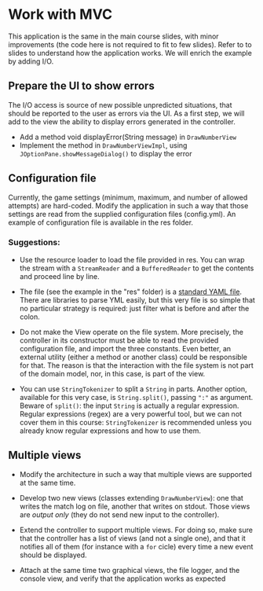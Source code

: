 # Work with MVC

This application is the same in the main course slides, with minor improvements (the code here is not required to fit to few slides). Refer to to slides to understand how the application works.
We will enrich the example by adding I/O.

## Prepare the UI to show errors

The I/O access is source of new possible unpredicted situations, that should be reported to the user as errors via the UI. As a first step, we will add to the view the ability to display errors generated in the controller.

* Add a method void displayError(String message) in `DrawNumberView`
* Implement the method in `DrawNumberViewImpl`, using `JOptionPane.showMessageDialog()` to display the error

## Configuration file

Currently, the game settings (minimum, maximum, and number of allowed attempts) are hard-coded. Modify the application in such a way that those settings are read from the supplied configuration files (config.yml). An example of configuration file is available in the res folder.

### Suggestions:

* Use the resource loader to load the file provided in res. You can wrap the stream with a `StreamReader` and a `BufferedReader` to get the contents and proceed line by line.

* The file (see the example in the "res" folder) is a [standard YAML file](https://en.wikipedia.org/wiki/YAML). There are libraries to parse YML easily, but this very file is so simple that no particular strategy is required: just filter what is before and after the colon.

* Do not make the View operate on the file system. More precisely, the controller in its constructor must be able to read the provided configuration file, and import the three constants. Even better, an external utility (either a method or another class) could be responsible for that. The reason is that the interaction with the file system is not part of the domain model, nor, in this case, is part of the view.

* You can use `StringTokenizer` to split a `String` in parts. Another option, available for this very case, is `String.split()`, passing `":"` as argument. Beware of `split()`: the input `String` is actually a regular expression. Regular expressions (regex) are a very powerful tool, but we can not cover them in this course: ``StringTokenizer`` is recommended unless you already know regular expressions and how to use them.

## Multiple views

* Modify the architecture in such a way that multiple views are supported at the same time.

* Develop two new views (classes extending `DrawNumberView`): one that writes the match log on file, another that writes on stdout. Those views are *output only* (they do not send new input to the controller).

* Extend the controller to support multiple views. For doing so, make sure that the controller has a list of views (and not a single one), and that it notifies all of them (for instance with a `for` cicle) every time a new event should be displayed.

* Attach at the same time two graphical views, the file logger, and the console view, and verify that the application works as expected